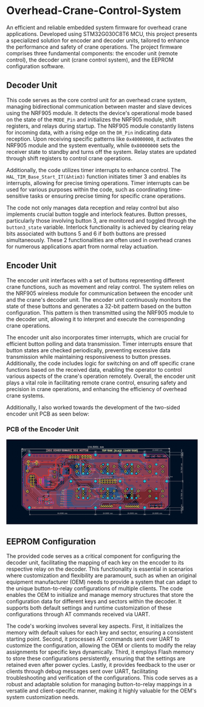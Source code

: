# Overhead-Crane-Control-System
An efficient and reliable embedded system firmware for overhead crane applications. Developed using STM32G030C8T6 MCU, this project presents a specialized solution for encoder and decoder units, tailored to enhance the performance and safety of crane operations. The project firmware comprises three fundamental components: the encoder unit (remote control), the decoder unit (crane control system), and the EEPROM configuration software.

## Decoder Unit

This code serves as the core control unit for an overhead crane system, managing bidirectional communication between master and slave devices using the NRF905 module. It detects the device's operational mode based on the state of the `MODE_Pin` and initializes the NRF905 module, shift registers, and relays during startup. The NRF905 module constantly listens for incoming data, with a rising edge on the `DR_Pin` indicating data reception. Upon receiving specific patterns like `0x40000000`, it activates the NRF905 module and the system eventually, while `0x80000000` sets the receiver state to standby and turns off the system. Relay states are updated through shift registers to control crane operations.

Additionally, the code utilizes timer interrupts to enhance control. The `HAL_TIM_Base_Start_IT(&htim3)` function initiates timer 3 and enables its interrupts, allowing for precise timing operations. Timer interrupts can be used for various purposes within the code, such as coordinating time-sensitive tasks or ensuring precise timing for specific crane operations.

The code not only manages data reception and relay control but also implements crucial button toggle and interlock features. Button presses, particularly those involving button 3, are monitored and toggled through the `button3_state` variable. Interlock functionality is achieved by clearing relay bits associated with buttons 5 and 6 if both buttons are pressed simultaneously. These 2 functionalities are often used in overhead cranes for numerous applications apart from normal relay actuation.

## Encoder Unit

The encoder unit interfaces with a set of buttons representing different crane functions, such as movement and relay control. The system relies on the NRF905 wireless module for communication between the encoder unit and the crane's decoder unit. The encoder unit continuously monitors the state of these buttons and generates a 32-bit pattern based on the button configuration. This pattern is then transmitted using the NRF905 module to the decoder unit, allowing it to interpret and execute the corresponding crane operations.

The encoder unit also incorporates timer interrupts, which are crucial for efficient button polling and data transmission. Timer interrupts ensure that button states are checked periodically, preventing excessive data transmission while maintaining responsiveness to button presses. Additionally, the code includes logic for switching on and off specific crane functions based on the received data, enabling the operator to control various aspects of the crane's operation remotely. Overall, the encoder unit plays a vital role in facilitating remote crane control, ensuring safety and precision in crane operations, and enhancing the efficiency of overhead crane systems.

Additionally, I also worked towards the development of the two-sided encoder unit PCB as seen below: 
### PCB of the Encoder Unit
![PCB of the Encoder Unit](images/image5.png)


## EEPROM Configuration

The provided code serves as a critical component for configuring the decoder unit, facilitating the mapping of each key on the encoder to its respective relay on the decoder. This functionality is essential in scenarios where customization and flexibility are paramount, such as when an original equipment manufacturer (OEM) needs to provide a system that can adapt to the unique button-to-relay configurations of multiple clients. The code enables the OEM to initialize and manage memory structures that store the configuration data for different keys and sectors within the decoder. It supports both default settings and runtime customization of these configurations through AT commands received via UART.

The code's working involves several key aspects. First, it initializes the memory with default values for each key and sector, ensuring a consistent starting point. Second, it processes AT commands sent over UART to customize the configuration, allowing the OEM or clients to modify the relay assignments for specific keys dynamically. Third, it employs Flash memory to store these configurations persistently, ensuring that the settings are retained even after power cycles. Lastly, it provides feedback to the user or clients through debug messages sent over UART, facilitating troubleshooting and verification of the configurations. This code serves as a robust and adaptable solution for managing button-to-relay mappings in a versatile and client-specific manner, making it highly valuable for the OEM's system customization needs.

